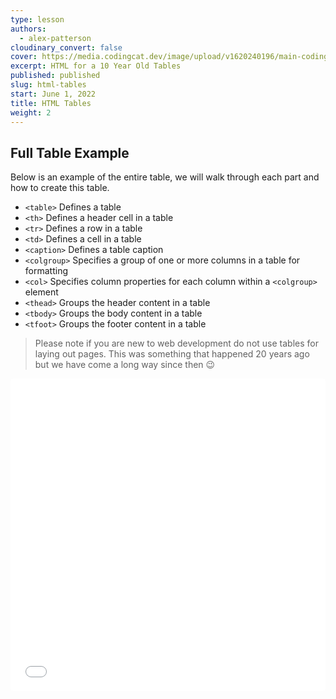 ```yaml
---
type: lesson
authors:
  - alex-patterson
cloudinary_convert: false
cover: https://media.codingcat.dev/image/upload/v1620240196/main-codingcatdev-photo/s58bcshsqx9pdio6q0k5.png
excerpt: HTML for a 10 Year Old Tables
published: published
slug: html-tables
start: June 1, 2022
title: HTML Tables
weight: 2
---
```


## Full Table Example

Below is an example of the entire table, we will walk through each part and how to create this table.

- `<table>` Defines a table
- `<th>` Defines a header cell in a table
- `<tr>` Defines a row in a table
- `<td>` Defines a cell in a table
- `<caption>` Defines a table caption
- `<colgroup>` Specifies a group of one or more columns in a table for formatting
- `<col>` Specifies column properties for each column within a `<colgroup>` element
- `<thead>` Groups the header content in a table
- `<tbody>` Groups the body content in a table
- `<tfoot>` Groups the footer content in a table

> Please note if you are new to web development do not use tables for laying out pages. This was something that happened 20 years ago but we have come a long way since then 😉

<iframe src="[https://codesandbox.io/embed/html-for-a-10-year-old-table-complete-wif2m?fontsize=14&hidenavigation=1&theme=dark&view=preview](https://codesandbox.io/embed/html-for-a-10-year-old-table-complete-wif2m?fontsize=14&hidenavigation=1&theme=dark&view=preview)"
style="width:100%; height:500px; border:0; border-radius: 4px; overflow:hidden;"
title="html-for-a-10-year-old-table-complete"
allow="accelerometer; ambient-light-sensor; camera; encrypted-media; geolocation; gyroscope; hid; microphone; midi; payment; usb; vr; xr-spatial-tracking"
sandbox="allow-forms allow-modals allow-popups allow-presentation allow-same-origin allow-scripts" />

### Basic Tables

In the most basic example of a table you only need the `<table>`, `<tr>`, `<td>` tags. In this example you have a table with a single row (horizontal) and 6 columns (vertical), to show our peeps in a 1×6 configuration.

```html
<table>
	<tr>
		<td>????</td>
		<td>????</td>
		<td>????</td>
		<td>????</td>
		<td>????</td>
		<td>????</td>
	</tr>
</table>
```

If we want a basic table to show our peeps in one column (vertical) with six rows (horizontal) you need to add a `<tr>` to surround each `<td>`, to show a 6×1 configuration

```html
<table>
	<tr>
		<td>????</td>
	</tr>
	<tr>
		<td>????</td>
	</tr>
	<tr>
		<td>????</td>
	</tr>
	<tr>
		<td>????</td>
	</tr>
	<tr>
		<td>????</td>
	</tr>
	<tr>
		<td>????</td>
	</tr>
</table>
```

Finally if we need a table with all six columns (vertical) and all six rows (horizontal) it would need to include six `<td>` tags inside of six `<tr>` tags.

```html
<table>
	<tr>
		<td>????</td>
		<td>????</td>
		<td>????</td>
		<td>????</td>
		<td>????</td>
		<td>????</td>
	</tr>
	<tr>
		<td>????</td>
		<td>????</td>
		<td>????</td>
		<td>????</td>
		<td>????</td>
		<td>????</td>
	</tr>
	<tr>
		<td>????</td>
		<td>????</td>
		<td>????</td>
		<td>????</td>
		<td>????</td>
		<td>????</td>
	</tr>
	<tr>
		<td>????</td>
		<td>????</td>
		<td>????</td>
		<td>????</td>
		<td>????</td>
		<td>????</td>
	</tr>
	<tr>
		<td>????</td>
		<td>????</td>
		<td>????</td>
		<td>????</td>
		<td>????</td>
		<td>????</td>
	</tr>
	<tr>
		<td>????</td>
		<td>????</td>
		<td>????</td>
		<td>????</td>
		<td>????</td>
		<td>????</td>
	</tr>
</table>
```

Because we are using every cell in the table examples above it makes setting them up very easy. There could be times when you have empty cells requirements. Now you might think that would be easy if you just need two blank cells you remove two of the `<td>` tags. However, the issue is that the browser moves every column to the left (or right if you are in RTL), causing you to actually leave a blank, therefore you need to put in an empty `<td></td>` element to take up a column worth of space with nothing in it.

```html
<table>
	<tr>
		<td></td>
		<td>????</td>
		<td>????</td>
		<td>????</td>
		<td>????</td>
		<td>????</td>
	</tr>
	<tr>
		<td>????</td>
		<td></td>
		<td>????</td>
		<td>????</td>
		<td>????</td>
		<td>????</td>
	</tr>
	<tr>
		<td>????</td>
		<td>????</td>
		<td></td>
		<td>????</td>
		<td>????</td>
		<td>????</td>
	</tr>
	<tr>
		<td>????</td>
		<td>????</td>
		<td>????</td>
		<td></td>
		<td>????</td>
		<td>????</td>
	</tr>
	<tr>
		<td>????</td>
		<td>????</td>
		<td>????</td>
		<td>????</td>
		<td></td>
		<td>????</td>
	</tr>
	<tr>
		<td>????</td>
		<td>????</td>
		<td>????</td>
		<td>????</td>
		<td>????</td>
		<td></td>
	</tr>
</table>
```

## Live Basic Examples

<iframe src="[https://codesandbox.io/embed/html-for-a-10-year-old-table-1-wqev6?fontsize=14&hidenavigation=1&theme=dark](https://codesandbox.io/embed/html-for-a-10-year-old-table-1-wqev6?fontsize=14&hidenavigation=1&theme=dark)"
style="width:100%; height:500px; border:0; border-radius: 4px; overflow:hidden;"
title="html-for-a-10-year-old-table-1"
allow="accelerometer; ambient-light-sensor; camera; encrypted-media; geolocation; gyroscope; hid; microphone; midi; payment; usb; vr; xr-spatial-tracking"
sandbox="allow-forms allow-modals allow-popups allow-presentation allow-same-origin allow-scripts" />

### The Header

When you see tables in action you often have data that needs to be labeled. The best way to make this happen is by adding a `<thead>` element to your table and adding header cells `<th>` to the element to help in labeling this data.

```html
<table>
	<thead>
		<tr>
			<!-- Normal Header Cell -->
			<th>Name</th>
			<!-- Column Span Header Cell -->
			<th>Purrfect Peeps</th>
		</tr>
	</thead>
	<tbody>
		<!-- Row 1 -->
		<tr>
			<!-- Normal Cells -->
			<td>Nick</td>
			<td>????</td>
		</tr>
		<!-- Row 2 -->
		<tr>
			<!-- Normal Cell -->
			<td>AJ</td>
			<td>????</td>
			<td>????</td>
			<td>????</td>
			<td>????</td>
			<td>????</td>
			<td>????</td>
		</tr>
	</tbody>
</table>
```

Now this simple table setup will work great with a single cell for each column in the first row. But if we add the next row and it has 6 purrfect peeps, we really want to show that the header cell “Purrfect Peeps” is meant for all cells that have emojis.Below you can see the difference between the top table without colspan and with colspan in the second table. Without the colspan the “Purrfect Peeps” cell is taken up by only the cat in the second row, and it does not cover the dog, unicorn, bear, zebra, or otter. In the second table we use “colspan” `<th colspan="6">Purrfect Peeps</th>` to tell the browser that this header should span all 6 columns, notice how all the cells center under the heading.

<iframe src="[https://codesandbox.io/embed/html-for-a-10-year-old-table-columnspan-jdp9q?fontsize=14&hidenavigation=1&theme=dark](https://codesandbox.io/embed/html-for-a-10-year-old-table-columnspan-jdp9q?fontsize=14&hidenavigation=1&theme=dark)"
style="width:100%; height:500px; border:0; border-radius: 4px; overflow:hidden;"
title="html-for-a-10-year-old-table-columnspan"
allow="accelerometer; ambient-light-sensor; camera; encrypted-media; geolocation; gyroscope; hid; microphone; midi; payment; usb; vr; xr-spatial-tracking"
sandbox="allow-forms allow-modals allow-popups allow-presentation allow-same-origin allow-scripts" />

### Nested Table

There is a great deal of power that you can add to your tables by nesting an entire table into a cell. I often forget to wrap this with a `<table>` tag so please don’t just try to add rows `<tr>` within a `<td>` tag and think this will work, it needs to be represented by an entire table. As you can see below we have added social links as an entire table within a cell.

```html
<!-- Nested Table Inside of cell -->
<td>
	<table>
		<tr>
			<td>
				<a href="<https://link.ajonp.com/twitter>">Twitter</a>
			</td>
		</tr>
		<tr>
			<td>
				<a href="<https://link.ajonp.com/linkedin>">LinkedIn</a>
			</td>
		</tr>
	</table>
</td>
```

Below you can start to see that the parent header row “Socials” still represents all data in the cell, even the nested table in the second row with a 4×4 table.

<iframe src="[https://codesandbox.io/embed/html-for-a-10-year-old-table-colgroup-wlspl?fontsize=14&hidenavigation=1&theme=dark](https://codesandbox.io/embed/html-for-a-10-year-old-table-colgroup-wlspl?fontsize=14&hidenavigation=1&theme=dark)"
style="width:100%; height:500px; border:0; border-radius: 4px; overflow:hidden;"
title="html-for-a-10-year-old-table-colgroup"
allow="accelerometer; ambient-light-sensor; camera; encrypted-media; geolocation; gyroscope; hid; microphone; midi; payment; usb; vr; xr-spatial-tracking"
sandbox="allow-forms allow-modals allow-popups allow-presentation allow-same-origin allow-scripts" />

### Column Group

The column group tag `<colgroup>` can be used for styling entire columns at a time, instead of having to update each cell individually. Something that you will often see is a single column highlighted. This provides a valuable tool that is a common use case for highlighting an entire column. By this simple code snippet we can highlight the socials to include a background of pink.

```html
<colgroup>
	<col />
	<col style="background-color:pink" />
</colgroup>
```

### Footer

A very common use case for a footer and the reason for calling it out separately is to include Totals or Aggregations (fancy math like word for adding stuff). In this example we just add some text with fun phrase.

```html
<tfoot style="background-color:purple; color: white;">
	<tr>
		<td colspan="8">AJ's Peep List! This is an example of a unique footer area.</td>
	</tr>
</tfoot>
```

<iframe src="[https://codesandbox.io/embed/html-for-a-10-year-old-table-footer-npnt7?fontsize=14&hidenavigation=1&theme=dark](https://codesandbox.io/embed/html-for-a-10-year-old-table-footer-npnt7?fontsize=14&hidenavigation=1&theme=dark)"
style="width:100%; height:500px; border:0; border-radius: 4px; overflow:hidden;"
title="html-for-a-10-year-old-table-footer"
allow="accelerometer; ambient-light-sensor; camera; encrypted-media; geolocation; gyroscope; hid; microphone; midi; payment; usb; vr; xr-spatial-tracking"
sandbox="allow-forms allow-modals allow-popups allow-presentation allow-same-origin allow-scripts" />

> Pro Tip: by keeping a seperate header and footer tag it allows large table body content to be easily scrolled while the header and footer maintain in place.

### Caption

> By default, a table caption will be center-aligned above a table. However, the CSS properties text-align and caption-side can be used to align and place the caption. -W3 Schools

I find myself using caption less and less over other methods, but I thought it would be a nice complete example. Adding the below snippet with an attribute text-align=”bottom” will place example text below our table. This could explain some of the figures or label your table.

```html
<caption align="bottom">
	This is an example caption for our table.
</caption>
```

<iframe src="[https://codesandbox.io/embed/html-for-a-10-year-old-table-caption-w1qql?fontsize=14&hidenavigation=1&theme=dark](https://codesandbox.io/embed/html-for-a-10-year-old-table-caption-w1qql?fontsize=14&hidenavigation=1&theme=dark)"
style="width:100%; height:500px; border:0; border-radius: 4px; overflow:hidden;"
title="html-for-a-10-year-old-table-caption"
allow="accelerometer; ambient-light-sensor; camera; encrypted-media; geolocation; gyroscope; hid; microphone; midi; payment; usb; vr; xr-spatial-tracking"
sandbox="allow-forms allow-modals allow-popups allow-presentation allow-same-origin allow-scripts" />
